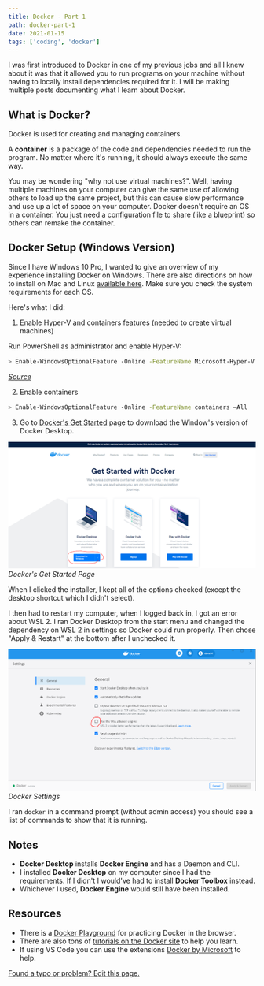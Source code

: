 ```yaml
---
title: Docker - Part 1
path: docker-part-1
date: 2021-01-15
tags: ['coding', 'docker']
---
```


I was first introduced to Docker in one of my previous jobs and all I knew about it was that it allowed you to run programs on your machine without having to locally install dependencies required for it. I will be making multiple posts documenting what I learn about Docker.

## What is Docker?

Docker is used for creating and managing containers.

A **container** is a package of the code and dependencies needed to run the program. No matter where it's running, it should always execute the same way.

You may be wondering "why not use virtual machines?". Well, having multiple machines on your computer can give the same use of allowing others to load up the same project, but this can cause slow performance and use up a lot of space on your computer. Docker doesn't require an OS in a container. You just need a configuration file to share (like a blueprint) so others can remake the container.

## Docker Setup (Windows Version)

Since I have Windows 10 Pro, I wanted to give an overview of my experience installing Docker on Windows. There are also directions on how to install on Mac and Linux [available here](https://docs.docker.com/engine/install/). Make sure you check the system requirements for each OS.

Here's what I did:

1) Enable Hyper-V and containers features (needed to create virtual machines)

Run PowerShell as administrator and enable Hyper-V:

```bash
> Enable-WindowsOptionalFeature -Online -FeatureName Microsoft-Hyper-V -All
```
_[Source](https://docs.microsoft.com/en-us/virtualization/hyper-v-on-windows/quick-start/enable-hyper-v)_

2) Enable containers

```bash
> Enable-WindowsOptionalFeature -Online -FeatureName containers –All
```

3) Go to [Docker's Get Started](https://www.docker.com/get-started) page to download the Window's version of Docker Desktop.

![Docker's Get Started Page](./images/2021-01-15/docker-get-started.png)
_Docker's Get Started Page_

When I clicked the installer, I kept all of the options checked (except the desktop shortcut which I didn't select).

I then had to restart my computer, when I logged back in, I got an error about WSL 2. I ran Docker Desktop from the start menu and changed the dependency on WSL 2 in settings so Docker could run properly. Then chose "Apply & Restart" at the bottom after I unchecked it.

![Docker Settings](./images/2021-01-15/docker-settings.png)
_Docker Settings_

I ran `docker` in a command prompt (without admin access) you should see a list of commands to show that it is running.

## Notes

- **Docker Desktop** installs **Docker Engine** and has a Daemon and CLI.
- I installed **Docker Desktop** on my computer since I had the requirements. If I didn't I would've had to install **Docker Toolbox** instead.
- Whichever I used, **Docker Engine** would still have been installed.

## Resources

- There is a [Docker Playground](https://labs.play-with-docker.com/) for practicing Docker in the browser.
- There are also tons of [tutorials on the Docker site](https://www.docker.com/play-with-docker) to help you learn.
- If using VS Code you can use the extensions [Docker by Microsoft](https://marketplace.visualstudio.com/items?itemName=ms-azuretools.vscode-docker) to help.

[Found a typo or problem? Edit this page.](https://github.com/Dana94/website/blob/master/blog/2021-01-15-docker-part-1.md)

